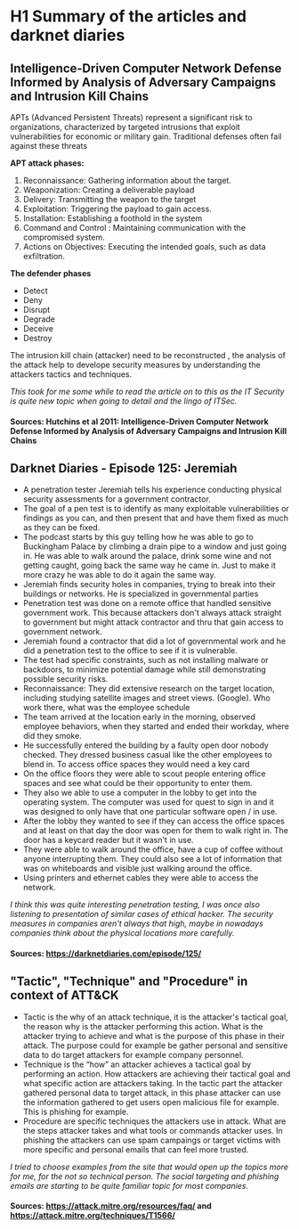 # H1 Summary of the articles and darknet diaries

## Intelligence-Driven Computer Network Defense Informed by Analysis of Adversary Campaigns and Intrusion Kill Chains

APTs (Advanced Persistent Threats) represent a significant risk to organizations, characterized by targeted intrusions that exploit vulnerabilities for economic or military gain. Traditional defenses often fail against these threats

**APT attack phases:**

1. Reconnaissance: Gathering information about the target.
2. Weaponization: Creating a deliverable payload 
3. Delivery: Transmitting the weapon to the target 
4. Exploitation: Triggering the payload to gain access.
5. Installation: Establishing a foothold in the system
6. Command and Control : Maintaining communication with the compromised system.
7. Actions on Objectives: Executing the intended goals, such as data exfiltration.

**The defender phases**
* Detect
* Deny
* Disrupt
* Degrade
* Deceive
* Destroy
  
The intrusion kill chain (attacker) need to be reconstructed , the analysis of the attack help to develope security measures by understanding the attackers tactics and techniques. 

*This took for me some while to read the article on to this as the IT Security is quite new topic when going to detail and the lingo of ITSec.*  
	
#### Sources: Hutchins et al 2011: Intelligence-Driven Computer Network Defense Informed by Analysis of Adversary Campaigns and Intrusion Kill Chains

## Darknet Diaries - Episode 125: Jeremiah
	
* A penetration tester Jeremiah tells his experience conducting physical security assessments for a government contractor.
* The goal of a pen test is to identify as many exploitable vulnerabilities or findings as you can, and then present that and have them fixed as much as they can be fixed.
* The podcast starts by this guy telling how he was able to go to Buckingham Palace by climbing a drain pipe to a window and just going in. He was able to walk around the palace, drink some wine and not getting caught, going back the same way he came in. Just to make it more crazy he was able to do it again the same way.
* Jeremiah finds security holes in companies, trying to break into their buildings or networks. He is specialized in governmental parties
* Penetration test was done on a remote office that handled sensitive government work. This because attackers don't always attack straight to government but might attack contractor and thru that gain access to government network.
* Jeremiah found a contractor that did a lot of governmental work and he did a penetration test to the office to see if it is vulnerable.
* The test had specific constraints, such as not installing malware or backdoors, to minimize potential damage while still demonstrating possible security risks.
*  Reconnaissance: They did extensive research on the target location, including studying satellite images and street views. (Google). Who work there, what was the employee schedule
*  The team arrived at the location early in the morning, observed employee behaviors, when they started and ended their workday, where did they smoke.
*  He successfully entered the building by a faulty open door nobody checked. They dressed business casual like the other employees to blend in. To access office spaces they would need a key card
*  On the office floors they were able to scout people entering office spaces and see what could be their opportunity to enter them.
*  They also we able to use a computer in the lobby to get into the operating system. The computer was used for quest to sign in and it was designed to only have that one particular software open / in use.
*  After the lobby they wanted to see if they can access the office spaces and at least on that day the door was open for them to walk right in. The door has a keycard reader but it wasn't in use.
*  They were able to walk around the office, have a cup of coffee without anyone interrupting them. They could also see a lot of information that was on whiteboards and visible just walking around the office.
*  Using printers and ethernet cables they were able to access the network. 

*I think this was quite interesting penetration testing, I was once also listening to presentation of similar cases of ethical hacker. The security measures in companies aren't always that high, maybe in nowadays companies think about the physical locations more carefully.*

#### Sources: https://darknetdiaries.com/episode/125/

## "Tactic", "Technique" and "Procedure" in context of ATT&CK

* Tactic is the why of an attack technique, it is the attacker's tactical goal, the reason why is the attacker  performing this action. What is the attacker trying to achieve and what is the purpose of this phase in their attack. The purpose could for example be gather personal and sensitive data to do target attackers for example company personnel.
* Technique  is the “how” an attacker achieves a tactical goal by performing an action. How attackers are achieving their tactical goal and what specific action are attackers taking. In the tactic part the attacker gathered personal data to target attack, in this phase attacker can use the information gathered to get users open malicious file for example. This is phishing for example.
* Procedure are specific techniques the attackers use in attack. What are the steps attacker takes and what tools or commands attacker uses. In phishing the attackers can use spam campaings or target victims with more specific and personal emails that can feel more trusted. 

*I tried to choose examples from the site that would open up the topics more for me, for the not so technical person. The social targeting and phishing emails are starting to be quite familiar topic for most companies.* 
	
#### Sources: https://attack.mitre.org/resources/faq/ and https://attack.mitre.org/techniques/T1566/

